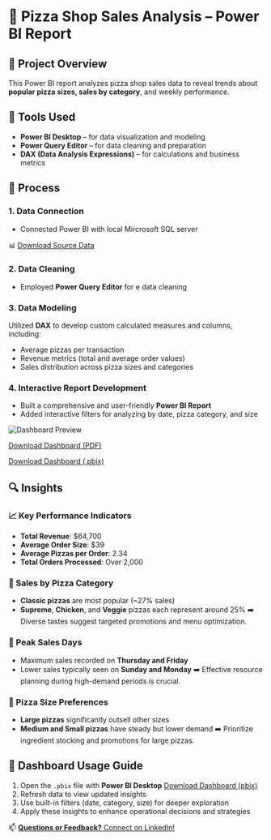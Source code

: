 # 🍕 Pizza Shop Sales Analysis – Power BI Report

## 📌 Project Overview

This Power BI report analyzes pizza shop sales data to reveal trends about **popular pizza sizes, sales by category**, and weekly performance. 

## 🧰 Tools Used

- **Power BI Desktop** – for data visualization and modeling
- **Power Query Editor** – for data cleaning and preparation
- **DAX (Data Analysis Expressions)** – for calculations and business metrics

## 🔄 Process

### 1. Data Connection
- Connected Power BI with local Mircrosoft SQL server

📊 [Download Source Data](Data/Pizza_Shop_Sales.xlsx)

### 2. Data Cleaning
- Employed **Power Query Editor** for e data cleaning

### 3. Data Modeling
Utilized **DAX** to develop custom calculated measures and columns, including:
  - Average pizzas per transaction
  - Revenue metrics (total and average order values)
  - Sales distribution across pizza sizes and categories

 
### 4. Interactive Report Development
- Built a comprehensive and user-friendly **Power BI Report**
- Added interactive filters for analyzing by date, pizza category, and size
 
![Dashboard Preview](Report/Pizza_Shop_Report.png)

[Download Dashboard (PDF)](Report/Pizza_Shop_Report.pdf)

[Download Dashboard (.pbix)](Power_BI_Report/Pizza_Shop.pbix)

## 🔍 Insights

### 📈 Key Performance Indicators
- **Total Revenue**: $64,700
- **Average Order Size**: $39
- **Average Pizzas per Order**: 2.34
- **Total Orders Processed**: Over 2,000

### 🍕 Sales by Pizza Category
- **Classic pizzas** are most popular (~27% sales)
- **Supreme**, **Chicken**, and **Veggie** pizzas each represent around 25%
➡️ Diverse tastes suggest targeted promotions and menu optimization.

### 📅 Peak Sales Days
- Maximum sales recorded on **Thursday and Friday**
- Lower sales typically seen on **Sunday and Monday**
➡️ Effective resource planning during high-demand periods is crucial.

### 📏 Pizza Size Preferences
- **Large pizzas** significantly outsell other sizes
- **Medium and Small pizzas** have steady but lower demand
➡️ Prioritize ingredient stocking and promotions for large pizzas.

## 🚀 Dashboard Usage Guide

1. Open the `.pbix` file with **Power BI Desktop**
   [Download Dashboard (pbix)](Power_BI_Report/Pizza_Shop.pbix)
2. Refresh data to view updated insights
3. Use built-in filters (date, category, size) for deeper exploration
4. Apply these insights to enhance operational decisions and strategies

 

📫 [**Questions or Feedback?** Connect on LinkedIn!](https://www.linkedin.com/in/shehrozsarwar)
